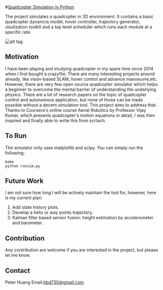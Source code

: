 #[Quadcopter Simulation in Python](https://github.com/hbd730/quadcopter)

The project simulates a quadcopter in 3D environment. It contains a basic quadcopter dynamcis model, hover controller, trajectory generator, visulization toolkit and a top level scheduler which runs each module at a specific rate. 

![alt tag](https://github.com/hbd730/quadcopter/master/sim.gif)

Motivation
-----
I have been playing and studying quadcopter in my spare time since 2014 when I first bought a crazyflie. There are many interesting projects around already, like vison-based SLAM, hover control and advance manoeuvre,etc. However, there are very few open source quadcopter simulator which helps a beginner to overcome the mental barrier of understanding the underlying physics. There are a lot of research papers on the topic of quadcopter control and autonomous application, but none of those can be made possible without a decent simulation tool. This project aims to address that. Thanks to Coursera's online course Aerial Robotics by Professor Vijay Kumar, which presents quadcopter's motion equations in detail, I was then inspired and finally able to write this from scrtach.

To Run
-----
The simulator only uses matplotlib and scipy. You can simply run the following:
``` 
make
python runsim.py
``` 

Future Work
-----
I am not sure how long I will be actively maintain the tool for, however, here is my current plan:
1. Add state history plots.
2. Develop a helix or way points trajectory.
3. Kalman filter based sensor fusion: height estimation by accelerometer and barometer.

Contribution
-----
Any contribution are welcome if you are interested in the project, but please let me know.

Contact
-----
Peter Huang
Email:hbd730@gmail.com
